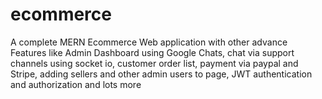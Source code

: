 # ecommerce
A complete MERN Ecommerce Web application with other advance Features like Admin Dashboard using Google Chats, chat via support channels using socket io, customer order list, payment via paypal and Stripe, adding sellers and other admin users to page, JWT authentication and authorization and lots more 
